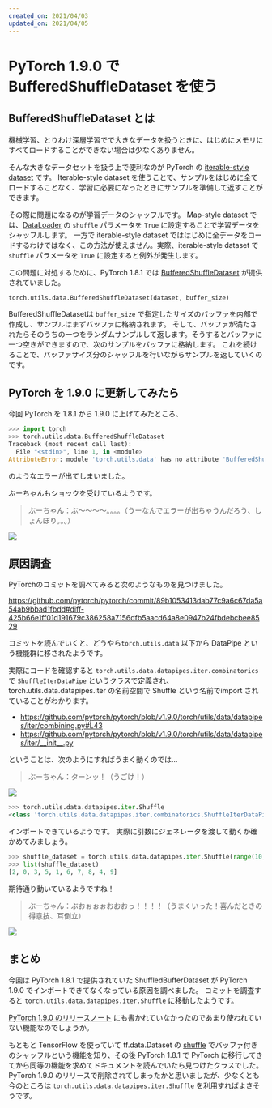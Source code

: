 ```yaml
---
created_on: 2021/04/03
updated_on: 2021/04/05
---
```


# PyTorch 1.9.0 で BufferedShuffleDataset を使う

## BufferedShuffleDataset とは

機械学習、とりわけ深層学習でで大きなデータを扱うときに、はじめにメモリにすべてロードすることができない場合は少なくありません。

そんな大きなデータセットを扱う上で便利なのが PyTorch の [iterable-style dataset](https://pytorch.org/docs/stable/data.html#dataset-types) です。
Iterable-style dataset を使うことで、サンプルをはじめに全てロードすることなく、学習に必要になったときにサンプルを準備して返すことができます。
                                                          
その際に問題になるのが学習データのシャッフルです。
Map-style dataset では、[DataLoader](https://pytorch.org/docs/stable/data.html#torch.utils.data.DataLoader) の `shuffle` パラメータを `True` に設定することで学習データをシャッフルします。
一方で iterable-style dataset でははじめに全データをロードするわけではなく、この方法が使えません。実際、iterable-style dataset で `shuffle` パラメータを `True` に設定すると例外が発生します。

この問題に対処するために、PyTorch 1.8.1 では [BufferedShuffleDataset](https://pytorch.org/docs/1.8.1/data.html#torch.utils.data.BufferedShuffleDataset) が提供されていました。

```py
torch.utils.data.BufferedShuffleDataset(dataset, buffer_size)
```

BufferedShuffleDatasetは `buffer_size` で指定したサイズのバッファを内部で作成し、サンプルはまずバッファに格納されます。
そして、バッファが満たされたらそのうちの一つをランダムサンプルして返します。そうするとバッファに一つ空きができますので、次のサンプルをバッファに格納します。
これを続けることで、バッファサイズ分のシャッフルを行いながらサンプルを返していくのです。


## PyTorch を 1.9.0 に更新してみたら

今回 PyTorch を 1.8.1 から 1.9.0 に上げてみたところ、

```py
>>> import torch
>>> torch.utils.data.BufferedShuffleDataset
Traceback (most recent call last):
  File "<stdin>", line 1, in <module>
AttributeError: module 'torch.utils.data' has no attribute 'BufferedShuffleDataset'
```

のようなエラーが出てしまいました。

ぶーちゃんもショックを受けているようです。

> ぶーちゃん：ぶ〜〜〜〜。。。。（うーなんでエラーが出ちゃうんだろう、しょんぼり。。。）

<img src="20210628-01.png">

## 原因調査

PyTorchのコミットを調べてみると次のようなものを見つけました。

https://github.com/pytorch/pytorch/commit/89b1053413dab77c9a6c67da5a54ab9bbad1fbdd#diff-425b66e1ff01d191679c386258a7156dfb5aacd64a8e0947b24fbdebcbee8529

コミットを読んでいくと、どうやら`torch.utils.data` 以下から DataPipe という機能群に移されたようです。

実際にコードを確認すると `torch.utils.data.datapipes.iter.combinatorics` で `ShuffleIterDataPipe` というクラスで定義され、torch.utils.data.datapipes.iter の名前空間で Shuffle という名前でimport されていることがわかります。

* https://github.com/pytorch/pytorch/blob/v1.9.0/torch/utils/data/datapipes/iter/combining.py#L43
* https://github.com/pytorch/pytorch/blob/v1.9.0/torch/utils/data/datapipes/iter/__init__.py

ということは、次のようにすればうまく動くのでは...




> ぶーちゃん：ターンッ！（うごけ！）

<img src="20210628-02.png">

```py
>>> torch.utils.data.datapipes.iter.Shuffle
<class 'torch.utils.data.datapipes.iter.combinatorics.ShuffleIterDataPipe'>
```

インポートできているようです。
実際に引数にジェネレータを渡して動くか確かめてみましょう。

```py
>>> shuffle_dataset = torch.utils.data.datapipes.iter.Shuffle(range(10), buffer_size=3)
>>> list(shuffle_dataset)
[2, 0, 3, 5, 1, 6, 7, 8, 4, 9]
```

期待通り動いているようですね！

> ぶーちゃん：ぶおぉぉぉおおおっ！！！！（うまくいった！喜んだときの得意技、耳倒立）


<img src="20210628-03.png">

## まとめ

今回は PyTorch 1.8.1 で提供されていた ShuffledBufferDataset が PyTorch 1.9.0 でインポートできてなくなっている原因を調べました。
コミットを調査すると `torch.utils.data.datapipes.iter.Shuffle` に移動したようです。

[PyTorch 1.9.0 のリリースノート](https://github.com/pytorch/pytorch/releases/tag/v1.9.0) にも書かれていなかったのであまり使われていない機能なのでしょうか。

もともと TensorFlow を使っていて tf.data.Dataset の [shuffle](https://www.tensorflow.org/api_docs/python/tf/data/Dataset#shuffle)
でバッファ付きのシャッフルという機能を知り、その後 PyTorch 1.8.1 で PyTorch に移行してきてから同等の機能を求めてドキュメントを読んでいたら見つけたクラスでした。
PyTorch 1.9.0 のリリースで削除されてしまったかと思いましたが、少なくとも今のところは `torch.utils.data.datapipes.iter.Shuffle` を利用すればよさそうです。


